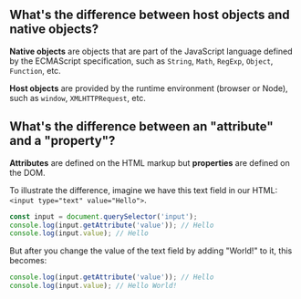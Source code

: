 ## What's the difference between host objects and native objects?​

**Native objects** are objects that are part of the JavaScript language defined by the ECMAScript specification, such as `String`, `Math`, `RegExp`, `Object`, `Function`, etc.

**Host objects** are provided by the runtime environment (browser or Node), such as `window`, `XMLHTTPRequest`, etc.

## What's the difference between an "attribute" and a "property"?

**Attributes** are defined on the HTML markup but **properties** are defined on the DOM. 

To illustrate the difference, imagine we have this text field in our HTML: `<input type="text" value="Hello">`.

```js
const input = document.querySelector('input');
console.log(input.getAttribute('value')); // Hello
console.log(input.value); // Hello
```

But after you change the value of the text field by adding "World!" to it, this becomes:

```js
console.log(input.getAttribute('value')); // Hello
console.log(input.value); // Hello World!
```

## 

